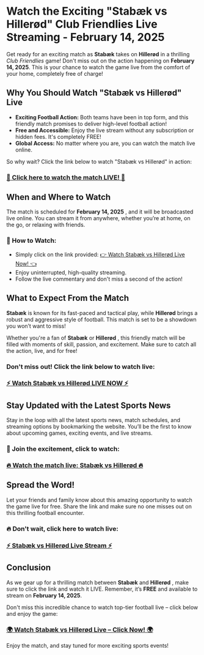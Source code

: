 # Watch the Exciting "Stabæk vs Hillerød" Club Friendlies Live Streaming - February 14, 2025

Get ready for an exciting match as **Stabæk** takes on **Hillerød** in a thrilling _Club Friendlies_ game! Don't miss out on the action happening on **February 14, 2025**. This is your chance to watch the game live from the comfort of your home, completely free of charge!

## Why You Should Watch "Stabæk vs Hillerød" Live

- **Exciting Football Action:** Both teams have been in top form, and this friendly match promises to deliver high-level football action!
- **Free and Accessible:** Enjoy the live stream without any subscription or hidden fees. It's completely FREE!
- **Global Access:** No matter where you are, you can watch the match live online.

So why wait? Click the link below to watch "Stabæk vs Hillerød" in action:

### [🔴 Click here to watch the match LIVE! 🔴](https://tinyurl.com/livestreamfreeo?st=Stab%C3%A6k+vs+Hiller%C3%B8d&si=ghc)

## When and Where to Watch

The match is scheduled for **February 14, 2025** , and it will be broadcasted live online. You can stream it from anywhere, whether you’re at home, on the go, or relaxing with friends.

### 🔹 How to Watch:

- Simply click on the link provided: [👉 Watch Stabæk vs Hillerød Live Now! 👈](https://tinyurl.com/livestreamfreeo?st=Stab%C3%A6k+vs+Hiller%C3%B8d&si=ghc)
- Enjoy uninterrupted, high-quality streaming.
- Follow the live commentary and don't miss a second of the action!

## What to Expect From the Match

**Stabæk** is known for its fast-paced and tactical play, while **Hillerød** brings a robust and aggressive style of football. This match is set to be a showdown you won’t want to miss!

Whether you're a fan of **Stabæk** or **Hillerød** , this friendly match will be filled with moments of skill, passion, and excitement. Make sure to catch all the action, live, and for free!

### Don't miss out! Click the link below to watch live:

### [⚡️ Watch Stabæk vs Hillerød LIVE NOW ⚡️](https://tinyurl.com/livestreamfreeo?st=Stab%C3%A6k+vs+Hiller%C3%B8d&si=ghc)

## Stay Updated with the Latest Sports News

Stay in the loop with all the latest sports news, match schedules, and streaming options by bookmarking the website. You’ll be the first to know about upcoming games, exciting events, and live streams.

### 🔹 Join the excitement, click to watch: 

### [🔥 Watch the match live: Stabæk vs Hillerød 🔥](https://tinyurl.com/livestreamfreeo?st=Stab%C3%A6k+vs+Hiller%C3%B8d&si=ghc)

## Spread the Word!

Let your friends and family know about this amazing opportunity to watch the game live for free. Share the link and make sure no one misses out on this thrilling football encounter.

### 🔥 Don't wait, click here to watch live:

### [⚡️ Stabæk vs Hillerød Live Stream ⚡️](https://tinyurl.com/livestreamfreeo?st=Stab%C3%A6k+vs+Hiller%C3%B8d&si=ghc)

## Conclusion

As we gear up for a thrilling match between **Stabæk** and **Hillerød** , make sure to click the link and watch it LIVE. Remember, it’s **FREE** and available to stream on **February 14, 2025**.

Don't miss this incredible chance to watch top-tier football live – click below and enjoy the game:

### [🌍 Watch Stabæk vs Hillerød Live – Click Now! 🌍](https://tinyurl.com/livestreamfreeo?st=Stab%C3%A6k+vs+Hiller%C3%B8d&si=ghc)

Enjoy the match, and stay tuned for more exciting sports events!
